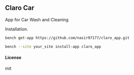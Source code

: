 ## Claro Car

App for Car Wash and Cleaning

Installation.

  ```sh
  bench get-app https://github.com/nasir97177/claro_app.git
  ```

  ```sh
  bench --site your_site install-app claro_app
  ```

#### License

mit
